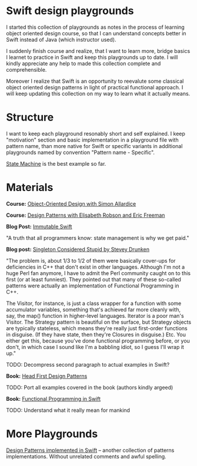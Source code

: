 # Swift design playgrounds

I started this collection of playgrounds as notes in the process of learning object oriented design course, so that I can understand concepts better in Swift instead of Java (which instructor used).

I suddenly finish course and realize, that I want to learn more, bridge basics I learnet to practice in Swift and keep this playgrounds up to date. I will kindly appreciate any help to made this collection complete and comprehensible.

Moreover I realize that Swift is an opportunity to reevalute some classical object oriented design patterns in light of practical functional approach. I will keep updating this collection on my way to learn what it actually means.

# Structure

I want to keep each playground resonably short and self explained. I keep "motivation" section and basic implementation in a playground file with pattern name, than more native for Swift or specific variants in additional playgrounds named by convention "Pattern name - Specific".  

[State Machine](https://github.com/ihrd/Design-Patterns-Playground/blob/master/State%20Machine.playground/section-1.swift) is the best example so far.

# Materials

**Course:** [Object-Oriented Design with Simon Allardice](http://www.lynda.com/Programming-tutorials/Foundations-of-Programming-Object-Oriented-Design/96949-2.html)

**Course:** [Design Patterns with Elisabeth Robson and Eric Freeman](http://www.lynda.com/Developer-Programming-Foundations-tutorials/Foundations-Programming-Design-Patterns/135365-2.html)

**Blog Post:** [Immutable Swift](http://nomothetis.svbtle.com/immutable-swift)

"A truth that all programmers know: state management is why we get paid."

**Blog post:** [Singleton Considered Stupid by Stevey Drunken](http://web.archive.org/web/20120221103151/http://sites.google.com/site/steveyegge2/singleton-considered-stupid)

"The problem is, about 1/3 to 1/2 of them were basically cover-ups for deficiencies in C++ that don't exist in other languages. Although I'm not a huge Perl fan anymore, I have to admit the Perl community caught on to this first (or at least funniest). They pointed out that many of these so-called patterns were actually an implementation of Functional Programming in C++. 

The Visitor, for instance, is just a class wrapper for a function with some accumulator variables, something that's achieved far more cleanly with, say, the map() function in higher-level languages. Iterator is a poor man's Visitor. The Strategy pattern is beautiful on the surface, but Strategy objects are typically stateless, which means they're really just first-order functions in disguise. (If they have state, then they're Closures in disguise.) Etc. You either get this, because you've done functional programming before, or you don't, in which case I sound like I'm a babbling idiot, so I guess I'll wrap it up."

TODO: Decompress second paragraph to actual examples in Swift?

**Book:** [Head First Design Patterns](http://shop.oreilly.com/product/9780596007126.do)

TODO: Port all examples covered in the book (authors kindly argeed)

**Book:** [Functional Programming in Swift](http://www.objc.io/books/#early-access)

TODO: Understand what it really mean for mankind

# More Playgrounds

[Design Patterns implemented in Swift](https://github.com/ochococo/Design-Patterns-In-Swift) – another collection of patterns implementations. Without unrelated comments and awful spelling.
